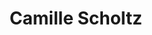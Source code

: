 ---
id: 27
title: 'Camille Scholtz'
description: 'Camille Scholtz is geïnteresseerd in de werken van René Guénon, anti-modernistische filosofie, en islam.'
keyword: Tegendraads
pseudonym: false
image: c22a3385-6ed4-4e13-9260-7afb24cac6a4.jpg
---